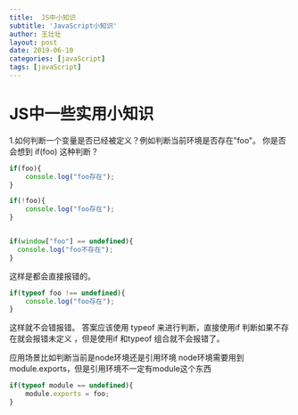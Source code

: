 ```yaml
---
title:  JS中小知识
subtitle: 'JavaScript小知识'
author: 王壮壮
layout: post
date: 2019-06-10
categories: [javaScript]
tags: [javaScript]
---
```

# JS中一些实用小知识

 

1.如何判断一个变量是否已经被定义？例如判断当前环境是否存在"foo"。
   你是否会想到 if(foo) 这种判断？

```js
if(foo){
    console.log("foo存在");
}

if(!foo){
    console.log("foo存在");
}


if(window["foo"] == undefined){
  console.log("foo不存在");
}

```
这样是都会直接报错的。

```js
if(typeof foo !== undefined){
    console.log("foo存在");
}
```
这样就不会错报错。
答案应该使用 typeof 来进行判断，直接使用if 判断如果不存在就会报错未定义 ，但是使用if 和typeof 组合就不会报错了。

应用场景比如判断当前是node环境还是引用环境
node环境需要用到module.exports，但是引用环境不一定有module这个东西

```js
if(typeof module == undefined){
    module.exports = foo;
}
```



 
